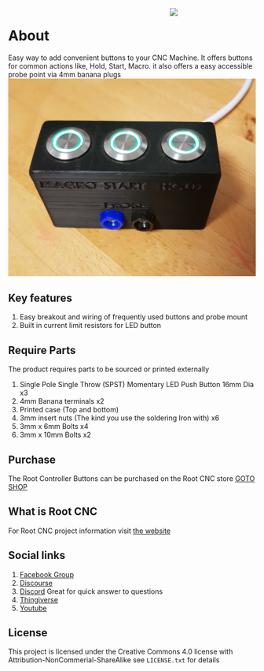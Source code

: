 <img align="right" width=175 src="https://github.com/RootCNC/Root-Controller-ISO/blob/master/Media/R_Logo.png" />

# About
Easy way to add convenient buttons to your CNC Machine. It offers buttons for common actions like, Hold, Start, Macro. it also offers a easy accessible probe point via 4mm banana plugs
![Root Controller Render ](https://github.com/RootCNC/Root-Controller-ISO/blob/master/Button_Probe/20220202_214222.jpg)

## Key features 
1. Easy breakout and wiring of frequently used buttons and probe mount
2. Built in current limit resistors for LED button


## Require Parts
The product requires parts to be sourced or printed externally
1. Single Pole Single Throw (SPST) Momentary LED Push Button 16mm Dia x3
2. 4mm Banana terminals x2
3. Printed case (Top and bottom)
4. 3mm insert nuts (The kind you use the soldering Iron with) x6
5. 3mm x 6mm Bolts x4
6. 3mm x 10mm Bolts x2


## Purchase
The Root Controller Buttons can be purchased on the Root CNC store
[GOTO SHOP](https://rootcnc.com/product-category/electronics/)

## What is Root CNC
For Root CNC project information 
visit [the website](https://rootcnc.com)
## Social links

 1. [Facebook Group](https://www.facebook.com/groups/rootcnc/) 
 2. [Discourse](https://rootcnc.discourse.group/) 
 3. [Discord](https://discord.gg/93Ue5SwthW) Great for quick answer to questions
 4. [Thingiverse](https://www.thingiverse.com/sailorpete/designs) 
 5. [Youtube](https://www.youtube.com/c/sailorpete12/)

## License

This project is licensed under the Creative Commons 4.0 license with 
Attribution-NonCommerial-ShareAlike see `LICENSE.txt` for details